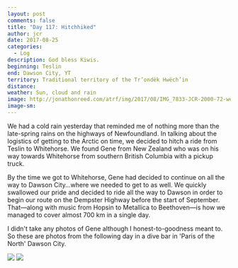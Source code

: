 ```yaml
---
layout: post
comments: false
title: "Day 117: Hitchhiked"
author: jcr
date: 2017-08-25
categories:
  - Log
description: God bless Kiwis.
beginning: Teslin
end: Dawson City, YT
territory: Traditional territory of the Tr’ondëk Hwëch’in
distance: 
weather: Sun, cloud and rain
image: http://jonathonreed.com/atrf/img/2017/08/IMG_7833-JCR-2000-72-web.jpg
image-sm:
---
```


We had a cold rain yesterday that reminded me of nothing more than the late-spring rains on the highways of Newfoundland. In talking about the logistics of getting to the Arctic on time, we decided to hitch a ride from Teslin to Whitehorse. We found Gene from New Zealand who was on his way towards Whitehorse from southern British Columbia with a pickup truck.

By the time we got to Whitehorse, Gene had decided to continue on all the way to Dawson City&hellip;where we needed to get to as well. We quickly swallowed our pride and decided to ride all the way to Dawson in order to begin our route on the Dempster Highway before the start of September. That—along with music from Hopsin to Metallica to Beethoven—is how we managed to cover almost 700 km in a single day.

I didn't take any photos of Gene although I honest-to-goodness meant to. So these are photos from the following day in a dive bar in 'Paris of the North' Dawson City.

<img src="http://jonathonreed.com/atrf/img/2017/08/IMG_7837-JCR-2000-72-web.jpg">

<img src="http://jonathonreed.com/atrf/img/2017/08/IMG_7839-JCR-2000-72-web.jpg">